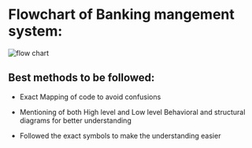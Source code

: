 # Flowchart of Banking mangement system:

![flow chart](https://user-images.githubusercontent.com/62882163/156325850-c60ff852-89f2-49d7-bc5a-ed2c37dcd031.png)


## Best methods to be followed:

* Exact Mapping of code to avoid confusions

* Mentioning of both High level and Low level Behavioral and structural diagrams for better understanding

* Followed the exact symbols to make the understanding easier


